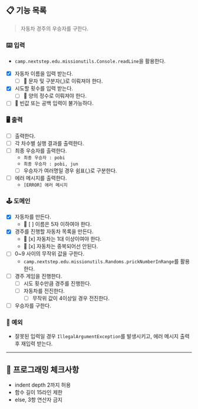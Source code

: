 ## 📋 기능 목록

> 자동차 경주의 우승자를 구한다.

### ⌨️ 입력

- `camp.nextstep.edu.missionutils.Console.readLine`을 활용한다.
- [x] 자동차 이름을 입력 받는다.
    - [ ] 🧨 문자 및 구분자(,)로 이뤄져야 한다.
- [x] 시도할 횟수를 입력 받는다.
    - [ ] 🧨 양의 정수로 이뤄져야 한다.
- [ ] 🧨 빈값 또는 공백 입력이 불가능하다.

### 🖥 출력

- [ ] 출력한다.
- [ ] 각 차수별 실행 결과를 출력한다.
- [ ] 최종 우승자를 출력한다.
    - `최종 우승자 : pobi`
    - `최종 우승자 : pobi, jun`
    - [ ] 우승자가 여러명일 경우 쉼표(,)로 구분한다.
- [ ] 에러 메시지를 출력한다.
    - `[ERROR] 에러 메시지`

### 🕹️ 도메인

- [x] 자동차를 만든다.
    - 🧨 [ ] 이름은 5자 이하여야 한다.
- [x] 경주를 진행할 자동차 목록을 만든다.
    - 🧨 [x] 자동차는 1대 이상이여야 한다.
    - 🧨 [x] 자동차는 중복되어선 안된다.
- [ ] 0~9 사이의 무작위 값을 구한다.
    - `camp.nextstep.edu.missionutils.Randoms.prickNumberInRange`를 활용한다.
- [ ] 경주 게임을 진행한다.
    - [ ] 시도 횟수만큼 경주를 진행한다.
    - [ ] 자동차를 전진한다.
        - [ ] 무작위 값이 4이상일 경우 전진한다.
- [ ] 우승자를 구한다.

### 🧨 예외

- 잘못된 입력일 경우 `IllegalArgumentException`를 발생시키고, 에러 메시지 출력 후 재입력 받는다.

---

## 🏁 프로그래밍 체크사항

- indent depth 2까지 허용
- 함수 길이 15라인 제한
- else, 3항 연산자 금지
